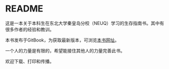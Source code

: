 # README

这是一本关于本科生在东北大学秦皇岛分校（NEUQ）学习的生存指南书。其中有很多作者的经验和教训。

本书发布于GitBook，为获取最新版本，可浏览[本书网址](https://suith27.gitbooks.io/neuqsurvivalguide/content/)。

一个人的力量是有限的，希望能接住其他人的力量完善此书。

欢迎下载、打印和传播。

